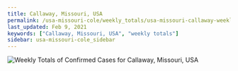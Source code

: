 ```yaml
---
title: Callaway, Missouri, USA
permalink: /usa-missouri-cole/weekly_totals/usa-missouri-callaway-weekly_totals.html
last_updated: Feb 9, 2021
keywords: ["Callaway, Missouri, USA", "weekly totals"]
sidebar: usa-missouri-cole_sidebar
---
```


![Weekly Totals of Confirmed Cases for Callaway, Missouri, USA](/covid_tracker/images/graphs/usa-missouri-callaway-weekly_totals_graph.png)
